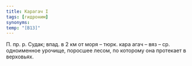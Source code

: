 ```yaml
---
title: Карагач I
tags: [гидроним]
synonyms:
temp: "[В13]"
---
```


П. пр. р. Судак; впад. в 2 км от моря – тюрк. кара агач – вяз – ср. одноименное
урочище, поросшее лесом, по которому она протекает в верховьях.
